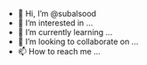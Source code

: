 - 👋 Hi, I’m @subalsood
- 👀 I’m interested in ...
- 🌱 I’m currently learning ...
- 💞️ I’m looking to collaborate on ...
- 📫 How to reach me ...

<!---
subalsood/subalsood is a ✨ special ✨ repository because its `README.md` (this file) appears on your GitHub profile.
You can click the Preview link to take a look at your changes.
--->
